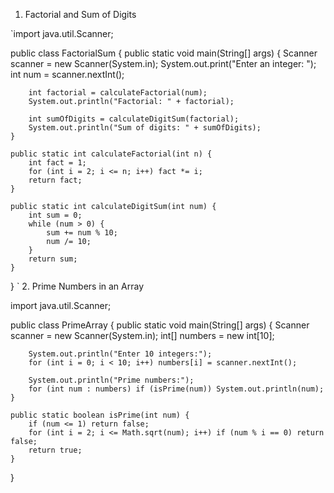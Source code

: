 
1. Factorial and Sum of Digits

`import java.util.Scanner;

public class FactorialSum {
    public static void main(String[] args) {
        Scanner scanner = new Scanner(System.in);
        System.out.print("Enter an integer: ");
        int num = scanner.nextInt();
        
        int factorial = calculateFactorial(num);
        System.out.println("Factorial: " + factorial);
        
        int sumOfDigits = calculateDigitSum(factorial);
        System.out.println("Sum of digits: " + sumOfDigits);
    }
    
    public static int calculateFactorial(int n) {
        int fact = 1;
        for (int i = 2; i <= n; i++) fact *= i;
        return fact;
    }
    
    public static int calculateDigitSum(int num) {
        int sum = 0;
        while (num > 0) {
            sum += num % 10;
            num /= 10;
        }
        return sum;
    }
}
`
2. Prime Numbers in an Array

import java.util.Scanner;

public class PrimeArray {
    public static void main(String[] args) {
        Scanner scanner = new Scanner(System.in);
        int[] numbers = new int[10];
        
        System.out.println("Enter 10 integers:");
        for (int i = 0; i < 10; i++) numbers[i] = scanner.nextInt();
        
        System.out.println("Prime numbers:");
        for (int num : numbers) if (isPrime(num)) System.out.println(num);
    }
    
    public static boolean isPrime(int num) {
        if (num <= 1) return false;
        for (int i = 2; i <= Math.sqrt(num); i++) if (num % i == 0) return false;
        return true;
    }
}
